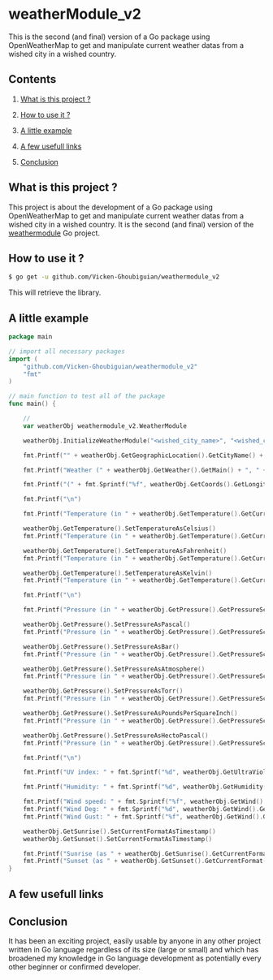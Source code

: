 # weatherModule_v2

This is the second (and final) version of a Go package using OpenWeatherMap to get and manipulate current weather datas from a wished city in a wished country.

## Contents

1. [What is this project ?](#what_is_this_project)

2. [How to use it ?](#how_to_use_it)

3. [A little example](#a_little_example)

4. [A few usefull links](#a_few_usefull_links)

5. [Conclusion](#conclusion)

<a name="what_is_this_project"></a>
## What is this project ?

This project is about the development of a Go package using OpenWeatherMap to get and manipulate current weather datas from a wished city in a wished country.
It is the second (and final) version of the [weathermodule](https://github.com/Vicken-Ghoubiguian/weathermodule) Go project.  

<a name="how_to_use_it"></a>
## How to use it ?

```bash
$ go get -u github.com/Vicken-Ghoubiguian/weathermodule_v2
```
This will retrieve the library.

<a name="a_little_example"></a>
## A little example

```go
package main

// import all necessary packages
import (
	"github.com/Vicken-Ghoubiguian/weathermodule_v2"
	"fmt"
)

// main function to test all of the package
func main() {

	//
	var weatherObj weathermodule_v2.WeatherModule

	weatherObj.InitializeWeatherModule("<wished_city_name>", "<wished_country_code>", "<Your_OpenWeather_Map_API_key>")

	fmt.Printf("" + weatherObj.GetGeographicLocation().GetCityName() + " (" + weatherObj.GetGeographicLocation().GetCountryCode() + ")\n")

	fmt.Printf("Weather (" + weatherObj.GetWeather().GetMain() + ", " + weatherObj.GetWeather().GetDescription() + ", " + weatherObj.GetWeather().GetIconUrl() + ")\n")

	fmt.Printf("(" + fmt.Sprintf("%f", weatherObj.GetCoords().GetLongitude()) + ", " + fmt.Sprintf("%f", weatherObj.GetCoords().GetLatitude()) + ")\n")

	fmt.Printf("\n")

	fmt.Printf("Temperature (in " + weatherObj.GetTemperature().GetCurrentTemperatureScale().String() + "): " + fmt.Sprintf("%f", weatherObj.GetTemperature().GetTemperatureValue()) + weatherObj.GetTemperature().GetTemperatureScaleSymbol() + "\n")

	weatherObj.GetTemperature().SetTemperatureAsCelsius()
	fmt.Printf("Temperature (in " + weatherObj.GetTemperature().GetCurrentTemperatureScale().String() + "): " + fmt.Sprintf("%f", weatherObj.GetTemperature().GetTemperatureValue()) + weatherObj.GetTemperature().GetTemperatureScaleSymbol() + "\n")

	weatherObj.GetTemperature().SetTemperatureAsFahrenheit()
	fmt.Printf("Temperature (in " + weatherObj.GetTemperature().GetCurrentTemperatureScale().String() + "): " + fmt.Sprintf("%f", weatherObj.GetTemperature().GetTemperatureValue()) + weatherObj.GetTemperature().GetTemperatureScaleSymbol() + "\n")

	weatherObj.GetTemperature().SetTemperatureAsKelvin()
	fmt.Printf("Temperature (in " + weatherObj.GetTemperature().GetCurrentTemperatureScale().String() + "): " + fmt.Sprintf("%f", weatherObj.GetTemperature().GetTemperatureValue()) + weatherObj.GetTemperature().GetTemperatureScaleSymbol() + "\n")

	fmt.Printf("\n")

	fmt.Printf("Pressure (in " + weatherObj.GetPressure().GetPressureScale().String() + "): " + fmt.Sprintf("%f", weatherObj.GetPressure().GetPressureValue()) + " " + weatherObj.GetPressure().GetPressureSymbolUnit() + "\n")

	weatherObj.GetPressure().SetPressureAsPascal()
	fmt.Printf("Pressure (in " + weatherObj.GetPressure().GetPressureScale().String() + "): " + fmt.Sprintf("%f", weatherObj.GetPressure().GetPressureValue()) + weatherObj.GetPressure().GetPressureSymbolUnit() + "\n")

	weatherObj.GetPressure().SetPressureAsBar()
	fmt.Printf("Pressure (in " + weatherObj.GetPressure().GetPressureScale().String() + "): " + fmt.Sprintf("%f", weatherObj.GetPressure().GetPressureValue()) + weatherObj.GetPressure().GetPressureSymbolUnit() + "\n")

	weatherObj.GetPressure().SetPressureAsAtmosphere()
	fmt.Printf("Pressure (in " + weatherObj.GetPressure().GetPressureScale().String() + "): " + fmt.Sprintf("%f", weatherObj.GetPressure().GetPressureValue()) + weatherObj.GetPressure().GetPressureSymbolUnit() + "\n")

	weatherObj.GetPressure().SetPressureAsTorr()
	fmt.Printf("Pressure (in " + weatherObj.GetPressure().GetPressureScale().String() + "): " + fmt.Sprintf("%f", weatherObj.GetPressure().GetPressureValue()) + weatherObj.GetPressure().GetPressureSymbolUnit() + "\n")

	weatherObj.GetPressure().SetPressureAsPoundsPerSquareInch()
	fmt.Printf("Pressure (in " + weatherObj.GetPressure().GetPressureScale().String() + "): " + fmt.Sprintf("%f", weatherObj.GetPressure().GetPressureValue()) + weatherObj.GetPressure().GetPressureSymbolUnit() + "\n")

	weatherObj.GetPressure().SetPressureAsHectoPascal()
	fmt.Printf("Pressure (in " + weatherObj.GetPressure().GetPressureScale().String() + "): " + fmt.Sprintf("%f", weatherObj.GetPressure().GetPressureValue()) + weatherObj.GetPressure().GetPressureSymbolUnit() + "\n")

	fmt.Printf("\n")

	fmt.Printf("UV index: " + fmt.Sprintf("%d", weatherObj.GetUltraViolet().GetIndex()) + ", UV risk: " + weatherObj.GetUltraViolet().GetRisk().String() + "\n")

	fmt.Printf("Humidity: " + fmt.Sprintf("%d", weatherObj.GetHumidity().GetHumidityValue()) + " " + weatherObj.GetHumidity().GetHumidityUnitScale() + "\n")

	fmt.Printf("Wind speed: " + fmt.Sprintf("%f", weatherObj.GetWind().GetSpeed()) + "\n")
	fmt.Printf("Wind Deg: " + fmt.Sprintf("%d", weatherObj.GetWind().GetDeg()) + "\n")
	fmt.Printf("Wind Gust: " + fmt.Sprintf("%f", weatherObj.GetWind().GetGust()) + "\n")

	weatherObj.GetSunrise().SetCurrentFormatAsTimestamp()
	weatherObj.GetSunset().SetCurrentFormatAsTimestamp()

	fmt.Printf("Sunrise (as " + weatherObj.GetSunrise().GetCurrentFormat().String() + "): " + weatherObj.GetSunrise().GetSunTimeInCurrentFormat() + "\n")
	fmt.Printf("Sunset (as " + weatherObj.GetSunset().GetCurrentFormat().String() + "): " + weatherObj.GetSunset().GetSunTimeInCurrentFormat() + "\n")
}
```

<a name="a_few_usefull_links"></a>
## A few usefull links

<a name="conclusion"></a>
## Conclusion

It has been an exciting project, easily usable by anyone in any other project written in Go language regardless of its size (large or small) and which has broadened my knowledge in Go language development as potentially every other beginner or confirmed developer.
